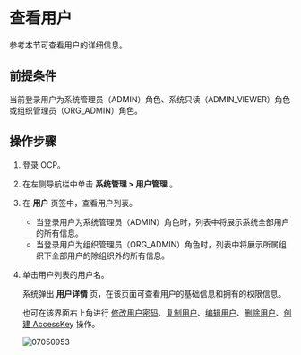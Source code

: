 # 查看用户

参考本节可查看用户的详细信息。

## 前提条件

当前登录用户为系统管理员（ADMIN）角色、系统只读（ADMIN_VIEWER）角色或组织管理员（ORG_ADMIN）角色。

## 操作步骤

1. 登录 OCP。

2. 在左侧导航栏中单击 **系统管理 > 用户管理** 。

3. 在 **用户** 页签中，查看用户列表。

   * 当登录用户为系统管理员（ADMIN）角色时，列表中将展示系统全部用户的所有信息。
   * 当登录用户为组织管理员（ORG_ADMIN）角色时，列表中将展示所属组织下全部用户的除组织外的所有信息。

4. 单击用户列表的用户名。

   系统弹出 **用户详情** 页，在该页面可查看用户的基础信息和拥有的权限信息。

   也可在该界面右上角进行 [修改用户密码](600.change-user-password.md)、[复制用户](500.copy-a-user.md)、[编辑用户](400.edit-a-user.md)、[删除用户](700.delete-a-user.md)、[创建 AccessKey](../../700.manage-user-center/100.configure-personal-information.md) 操作。

   ![07050953](https://obbusiness-private.oss-cn-shanghai.aliyuncs.com/doc/img/ocp/434/12091419.png)
